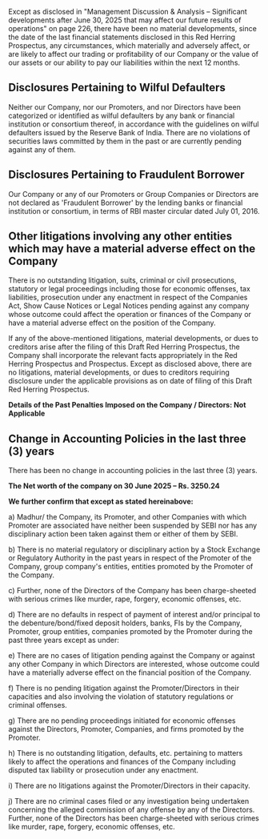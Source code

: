 Except as disclosed in "Management Discussion & Analysis – Significant developments after June 30, 2025 that may affect our future results of operations" on page 226, there have been no material developments, since the date of the last financial statements disclosed in this Red Herring Prospectus, any circumstances, which materially and adversely affect, or are likely to affect our trading or profitability of our Company or the value of our assets or our ability to pay our liabilities within the next 12 months.

## Disclosures Pertaining to Wilful Defaulters

Neither our Company, nor our Promoters, and nor Directors have been categorized or identified as wilful defaulters by any bank or financial institution or consortium thereof, in accordance with the guidelines on wilful defaulters issued by the Reserve Bank of India. There are no violations of securities laws committed by them in the past or are currently pending against any of them.

## Disclosures Pertaining to Fraudulent Borrower

Our Company or any of our Promoters or Group Companies or Directors are not declared as 'Fraudulent Borrower' by the lending banks or financial institution or consortium, in terms of RBI master circular dated July 01, 2016.

## Other litigations involving any other entities which may have a material adverse effect on the Company

There is no outstanding litigation, suits, criminal or civil prosecutions, statutory or legal proceedings including those for economic offenses, tax liabilities, prosecution under any enactment in respect of the Companies Act, Show Cause Notices or Legal Notices pending against any company whose outcome could affect the operation or finances of the Company or have a material adverse effect on the position of the Company.

If any of the above-mentioned litigations, material developments, or dues to creditors arise after the filing of this Draft Red Herring Prospectus, the Company shall incorporate the relevant facts appropriately in the Red Herring Prospectus and Prospectus. Except as disclosed above, there are no litigations, material developments, or dues to creditors requiring disclosure under the applicable provisions as on date of filing of this Draft Red Herring Prospectus.

**Details of the Past Penalties Imposed on the Company / Directors: Not Applicable**

## Change in Accounting Policies in the last three (3) years

There has been no change in accounting policies in the last three (3) years.

**The Net worth of the company on 30 June 2025 – Rs. 3250.24**

**We further confirm that except as stated hereinabove:**

a) Madhur/ the Company, its Promoter, and other Companies with which Promoter are associated have neither been suspended by SEBI nor has any disciplinary action been taken against them or either of them by SEBI.

b) There is no material regulatory or disciplinary action by a Stock Exchange or Regulatory Authority in the past years in respect of the Promoter of the Company, group company's entities, entities promoted by the Promoter of the Company.

c) Further, none of the Directors of the Company has been charge-sheeted with serious crimes like murder, rape, forgery, economic offenses, etc.

d) There are no defaults in respect of payment of interest and/or principal to the debenture/bond/fixed deposit holders, banks, FIs by the Company, Promoter, group entities, companies promoted by the Promoter during the past three years except as under:

e) There are no cases of litigation pending against the Company or against any other Company in which Directors are interested, whose outcome could have a materially adverse effect on the financial position of the Company.

f) There is no pending litigation against the Promoter/Directors in their capacities and also involving the violation of statutory regulations or criminal offenses.

g) There are no pending proceedings initiated for economic offenses against the Directors, Promoter, Companies, and firms promoted by the Promoter.

h) There is no outstanding litigation, defaults, etc. pertaining to matters likely to affect the operations and finances of the Company including disputed tax liability or prosecution under any enactment.

i) There are no litigations against the Promoter/Directors in their capacity.

j) There are no criminal cases filed or any investigation being undertaken concerning the alleged commission of any offense by any of the Directors. Further, none of the Directors has been charge-sheeted with serious crimes like murder, rape, forgery, economic offenses, etc.